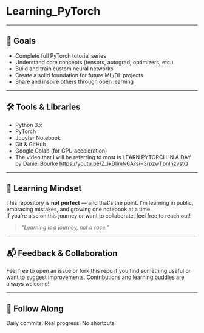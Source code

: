 # Learning_PyTorch



---

## 🎯 Goals

- Complete full PyTorch tutorial series  
- Understand core concepts (tensors, autograd, optimizers, etc.)  
- Build and train custom neural networks  
- Create a solid foundation for future ML/DL projects  
- Share and inspire others through open learning

---

## 🛠️ Tools & Libraries

- Python 3.x 
- PyTorch  
- Jupyter Notebook  
- Git & GitHub  
- Google Colab (for GPU acceleration)
- The video that I will be referring to most is
LEARN PYTORCH IN A DAY by Daniel Bourke
https://youtu.be/Z_ikDlimN6A?si=3rpzwTbnIhzvstQ
---

## 🌱 Learning Mindset

This repository is **not perfect** — and that's the point. I'm learning in public, embracing mistakes, and growing one notebook at a time.  
If you’re also on this journey or want to collaborate, feel free to reach out!

> _“Learning is a journey, not a race.”_

---

## 📬 Feedback & Collaboration

Feel free to open an issue or fork this repo if you find something useful or want to suggest improvements. Contributions and learning buddies are always welcome!

---

## 🧭 Follow Along

 Daily commits. Real progress. No shortcuts.

